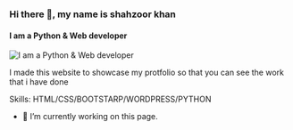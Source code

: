 ### Hi there 👋, my name is shahzoor khan
#### I am a Python & Web developer
![I am a Python & Web developer](https://github.com/shahzoor123/website-porfolio/blob/master/323434.png)

I made this website to showcase my protfolio so that you can see the work that i have done

Skills: HTML/CSS/BOOTSTARP/WORDPRESS/PYTHON

- 🔭 I’m currently working on this page. 





